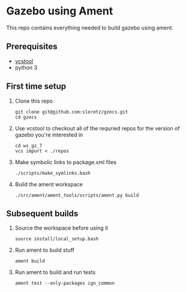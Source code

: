 # Gazebo using Ament

This repo contains everything needed to build gazebo using ament.

## Prerequisites

* [vcstool](https://github.com/vcstools/vcstools)
* python 3


## First time setup

1. Clone this repo

    ```
    git clone git@github.com:sloretz/gzecs.git
    cd gzecs
    ```

1. Use vcstool to checkout all of the requried repos for the version of gazebo you're interested in

    ```
    cd ws_gz_7
    vcs import < ./repos
    ```

1. Make symbolic links to package.xml files

    ```
    ./scripts/make_symlinks.bash
    ```

1. Build the ament workspace

    ```
    ./src/ament/ament_tools/scripts/ament.py build
    ```

## Subsequent builds

1. Source the workspace before using it

    ```
    source install/local_setup.bash
    ```

1. Run ament to build stuff

    ```
    ament build
    ```

1. Run ament to build and run tests

    ```
    ament test --only-packages ign_common
    ```

